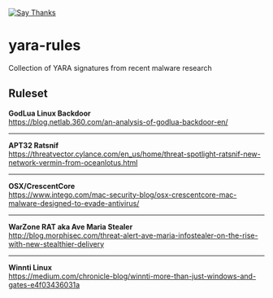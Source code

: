 [![Say Thanks](https://img.shields.io/badge/Say%20Thanks-!-1EAEDB.svg?style=flat)](https://saythanks.io/to/deadbits)

# yara-rules
Collection of YARA signatures from recent malware research

## Ruleset

**GodLua Linux Backdoor**  
https://blog.netlab.360.com/an-analysis-of-godlua-backdoor-en/
 
****
**APT32 Ratsnif**  
https://threatvector.cylance.com/en_us/home/threat-spotlight-ratsnif-new-network-vermin-from-oceanlotus.html
  
****
**OSX/CrescentCore**  
https://www.intego.com/mac-security-blog/osx-crescentcore-mac-malware-designed-to-evade-antivirus/
  
****
**WarZone RAT aka Ave Maria Stealer**  
http://blog.morphisec.com/threat-alert-ave-maria-infostealer-on-the-rise-with-new-stealthier-delivery
  
****
**Winnti Linux**  
https://medium.com/chronicle-blog/winnti-more-than-just-windows-and-gates-e4f03436031a
